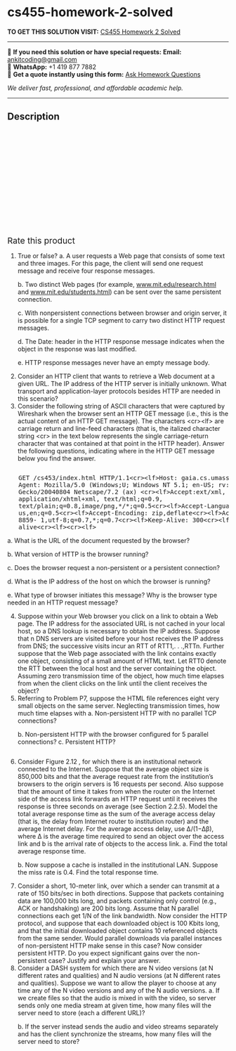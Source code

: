 # cs455-homework-2-solved
**TO GET THIS SOLUTION VISIT:** [CS455 Homework 2 Solved](https://www.ankitcodinghub.com/product/cs455-homework-2-solved/)


---

📩 **If you need this solution or have special requests:** **Email:** ankitcoding@gmail.com  
📱 **WhatsApp:** +1 419 877 7882  
📄 **Get a quote instantly using this form:** [Ask Homework Questions](https://www.ankitcodinghub.com/services/ask-homework-questions/)

*We deliver fast, professional, and affordable academic help.*

---

<h2>Description</h2>



<div class="kk-star-ratings kksr-auto kksr-align-center kksr-valign-top" data-payload="{&quot;align&quot;:&quot;center&quot;,&quot;id&quot;:&quot;91760&quot;,&quot;slug&quot;:&quot;default&quot;,&quot;valign&quot;:&quot;top&quot;,&quot;ignore&quot;:&quot;&quot;,&quot;reference&quot;:&quot;auto&quot;,&quot;class&quot;:&quot;&quot;,&quot;count&quot;:&quot;0&quot;,&quot;legendonly&quot;:&quot;&quot;,&quot;readonly&quot;:&quot;&quot;,&quot;score&quot;:&quot;0&quot;,&quot;starsonly&quot;:&quot;&quot;,&quot;best&quot;:&quot;5&quot;,&quot;gap&quot;:&quot;4&quot;,&quot;greet&quot;:&quot;Rate this product&quot;,&quot;legend&quot;:&quot;0\/5 - (0 votes)&quot;,&quot;size&quot;:&quot;24&quot;,&quot;title&quot;:&quot;CS455 Homework 2 Solved&quot;,&quot;width&quot;:&quot;0&quot;,&quot;_legend&quot;:&quot;{score}\/{best} - ({count} {votes})&quot;,&quot;font_factor&quot;:&quot;1.25&quot;}">

<div class="kksr-stars">

<div class="kksr-stars-inactive">
            <div class="kksr-star" data-star="1" style="padding-right: 4px">


<div class="kksr-icon" style="width: 24px; height: 24px;"></div>
        </div>
            <div class="kksr-star" data-star="2" style="padding-right: 4px">


<div class="kksr-icon" style="width: 24px; height: 24px;"></div>
        </div>
            <div class="kksr-star" data-star="3" style="padding-right: 4px">


<div class="kksr-icon" style="width: 24px; height: 24px;"></div>
        </div>
            <div class="kksr-star" data-star="4" style="padding-right: 4px">


<div class="kksr-icon" style="width: 24px; height: 24px;"></div>
        </div>
            <div class="kksr-star" data-star="5" style="padding-right: 4px">


<div class="kksr-icon" style="width: 24px; height: 24px;"></div>
        </div>
    </div>

<div class="kksr-stars-active" style="width: 0px;">
            <div class="kksr-star" style="padding-right: 4px">


<div class="kksr-icon" style="width: 24px; height: 24px;"></div>
        </div>
            <div class="kksr-star" style="padding-right: 4px">


<div class="kksr-icon" style="width: 24px; height: 24px;"></div>
        </div>
            <div class="kksr-star" style="padding-right: 4px">


<div class="kksr-icon" style="width: 24px; height: 24px;"></div>
        </div>
            <div class="kksr-star" style="padding-right: 4px">


<div class="kksr-icon" style="width: 24px; height: 24px;"></div>
        </div>
            <div class="kksr-star" style="padding-right: 4px">


<div class="kksr-icon" style="width: 24px; height: 24px;"></div>
        </div>
    </div>
</div>


<div class="kksr-legend" style="font-size: 19.2px;">
            <span class="kksr-muted">Rate this product</span>
    </div>
    </div>
<div class="page" title="Page 1">
<div class="layoutArea">
<div class="column">
<ol>
<li>True or false?
a. A user requests a Web page that consists of some text and three images. For this page, the client will send one request message and receive four response messages.

b. Two distinct Web pages (for example, www.mit.edu/research.html and www.mit.edu/students.html) can be sent over the same persistent connection.

c. With nonpersistent connections between browser and origin server, it is possible for a single TCP segment to carry two distinct HTTP request messages.

d. The Date: header in the HTTP response message indicates when the object in the response was last modified.

e. HTTP response messages never have an empty message body.
</li>
<li>Consider an HTTP client that wants to retrieve a Web document at a given URL. The IP address of the HTTP server is initially unknown. What transport and application-layer protocols besides HTTP are needed in this scenario?</li>
<li>Consider the following string of ASCII characters that were captured by Wireshark when the browser sent an HTTP GET message (i.e., this is the actual content of an HTTP GET message).
The characters &lt;cr&gt;&lt;lf&gt; are carriage return and line-feed characters (that is, the italized character string &lt;cr&gt; in the text below represents the single carriage-return character that was contained at that point in the HTTP header). Answer the following questions, indicating where in the HTTP GET message below you find the answer.
</li>
</ol>
</div>
</div>
</div>
<div class="page" title="Page 2">
<div class="layoutArea">
<div class="column">
<pre>   GET /cs453/index.html HTTP/1.1&lt;cr&gt;&lt;lf&gt;Host: gaia.cs.umass.edu&lt;cr&gt;&lt;lf&gt;User-
   Agent: Mozilla/5.0 (Windows;U; Windows NT 5.1; en-US; rv:1.7.2)
   Gecko/20040804 Netscape/7.2 (ax) &lt;cr&gt;&lt;lf&gt;Accept:ext/xml, application/xml,
   application/xhtml+xml, text/html;q=0.9,
   text/plain;q=0.8,image/png,*/*;q=0.5&lt;cr&gt;&lt;lf&gt;Accept-Language: en-
   us,en;q=0.5&lt;cr&gt;&lt;lf&gt;Accept-Encoding: zip,deflate&lt;cr&gt;&lt;lf&gt;Accept-Charset: ISO-
   8859- 1,utf-8;q=0.7,*;q=0.7&lt;cr&gt;&lt;lf&gt;Keep-Alive: 300&lt;cr&gt;&lt;lf&gt;Connection:keep-
   alive&lt;cr&gt;&lt;lf&gt;&lt;cr&gt;&lt;lf&gt;
</pre>
a. What is the URL of the document requested by the browser?

b. What version of HTTP is the browser running?

c. Does the browser request a non-persistent or a persistent connection?

d. What is the IP address of the host on which the browser is running?

e. What type of browser initiates this message? Why is the browser type needed in an HTTP request message?

<ol start="4">
<li>Suppose within your Web browser you click on a link to obtain a Web page. The IP address for the associated URL is not cached in your local host, so a DNS lookup is necessary to obtain the IP address. Suppose that n DNS servers are visited before your host receives the IP address from DNS; the successive visits incur an RTT of RTT1,. . .,RTTn. Further suppose that the Web page associated with the link contains exactly one object, consisting of a small amount of HTML text. Let RTT0 denote the RTT between the local host and the server containing the object. Assuming zero transmission time of the object, how much time elapses from when the client clicks on the link until the client receives the object?</li>
<li>Referring to Problem P7, suppose the HTML file references eight very small objects on the same server. Neglecting transmission times, how much time elapses with
a. Non-persistent HTTP with no parallel TCP connections?

b. Non-persistent HTTP with the browser configured for 5 parallel connections? c. Persistent HTTP?
</li>
</ol>
</div>
</div>
</div>
<div class="page" title="Page 3">
<div class="layoutArea">
<div class="column">
<ol start="6">
<li>Consider Figure 2.12 , for which there is an institutional network connected to the Internet. Suppose that the average object size is 850,000 bits and that the average request rate from the institution’s browsers to the origin servers is 16 requests per second. Also suppose that the amount of time it takes from when the router on the Internet side of the access link forwards an HTTP request until it receives the response is three seconds on average (see Section 2.2.5). Model the total average response time as the sum of the average access delay (that is, the delay from Internet router to institution router) and the average Internet delay. For the average access delay, use Δ/(1−Δβ), where Δ is the average time required to send an object over the access link and b is the arrival rate of objects to the access link.
a. Find the total average response time.

b. Now suppose a cache is installed in the institutional LAN. Suppose the miss rate is 0.4. Find the total response time.
</li>
<li>Consider a short, 10-meter link, over which a sender can transmit at a rate of 150 bits/sec in both directions. Suppose that packets containing data are 100,000 bits long, and packets containing only control (e.g., ACK or handshaking) are 200 bits long. Assume that N parallel connections each get 1/N of the link bandwidth. Now consider the HTTP protocol, and suppose that each downloaded object is 100 Kbits long, and that the initial downloaded object contains 10 referenced objects from the same sender. Would parallel downloads via parallel instances of non-persistent HTTP make sense in this case? Now consider persistent HTTP. Do you expect significant gains over the non-persistent case? Justify and explain your answer.</li>
<li>Consider a DASH system for which there are N video versions (at N different rates and qualities) and N audio versions (at N different rates and qualities). Suppose we want to allow the player to choose at any time any of the N video versions and any of the N audio versions.
a. If we create files so that the audio is mixed in with the video, so server sends only one media stream at given time, how many files will the server need to store (each a different URL)?

b. If the server instead sends the audio and video streams separately and has the client synchronize the streams, how many files will the server need to store?
</li>
</ol>
</div>
</div>
</div>
